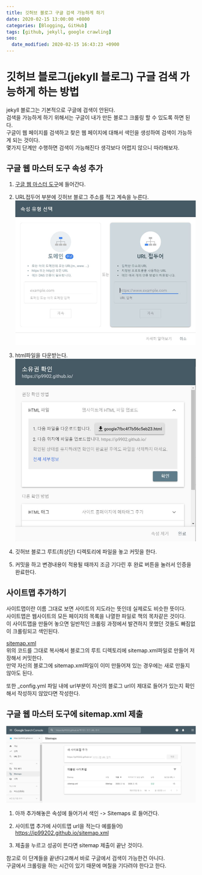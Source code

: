 ```yaml
---
title: 깃허브 블로그 구글 검색 가능하게 하기
date: 2020-02-15 13:00:00 +0800
categories: [Blogging, GitHub]
tags: [github, jekyll, google crawling]
seo:
  date_modified: 2020-02-15 16:43:23 +0900
---
```


# 깃허브 블로그(jekyll 블로그) 구글 검색 가능하게 하는 방법  
jekyll 블로그는 기본적으로 구글에 검색이 안된다.  
검색을 가능하게 하기 위해서는 구글이 내가 만든 블로그 크롤링 할 수 있도록 하면 된다.  
구글이 웹 페이지를 검색하고 찾은 웹 페이지에 대해서 색인을 생성하여 검색이 가능하게 되는 것이다.  
몇가지 단계만 수행하면 검색이 가능해진다 생각보다 어렵지 않으니 따라해보자.  


## 구글 웹 마스터 도구 속성 추가
1. [구글 웹 마스터 도구](https://www.google.com/webmasters/tools/home?hl=ko)에 들어간다.
   
2. URL접두어 부분에 깃허브 블로그 주소를 적고 계속을 누른다.  ![속성선택](/assets/img/postImg/g1.JPG )  
   
3. html파일을 다운받는다.  ![소유권확인](/assets/img/postImg/g2.JPG )  
   
4. 깃허브 블로그 루트(최상단) 디렉토리에 파일을 놓고 커밋을 한다.
   
5. 커밋을 하고 변경내용이 적용될 때까지 조금 기다린 후 완료 버튼을 눌러서 인증을 완료한다.  


## 사이트맵 추가하기
사이트맵이란 이름 그대로 보면 사이트의 지도라는 뜻인데 실제로도 비슷한 뜻이다.  
사이트맵은 웹사이트의 모든 페이지의 목록을 나열한 파일로 책의 목차같은 것이다.  
이 사이트맵을 만들어 놓으면 일반적인 크롤링 과정에서 발견하지 못했던 것들도 빠짐없이 크롤링되고 색인된다.  

[sitemap.xml](https://github.com/ip99202/ip99202.github.io/blob/master/sitemap.xml)  
위의 코드를 그대로 복사해서 블로그의 루트 디렉토리에 sitemap.xml파일로 만들어 저장해서 커밋한다.  
만약 자신의 블로그에 sitemap.xml파일이 이미 만들어져 있는 경우에는 새로 만들지 않아도 된다.  

또한 _config.yml 파일 내에 url부분이 자신의 블로그 url이 제대로 들어가 있는지 확인해서 작성하지 않았다면 작성한다.  


## 구글 웹 마스터 도구에 sitemap.xml 제출
![사이트맵제출](/assets/img/postImg/g3.JPG )  
1. 아까 추가해놓은 속성에 들어가서 색인 -> Sitemaps 로 들어간다.  
  
2. 사이트맵 추가에 사이트맵 url을 적는다 예를들어) https://ip99202.github.io/sitemap.xml  
   
3. 제출을 누르고 성공이 뜬다면 sitemap 제출이 끝난 것이다.

참고로 이 단계들을 끝낸다고해서 바로 구글에서 검색이 가능한건 아니다.  
구글에서 크롤링을 하는 시간이 있기 때문에 며칠을 기다려야 한다고 한다.  